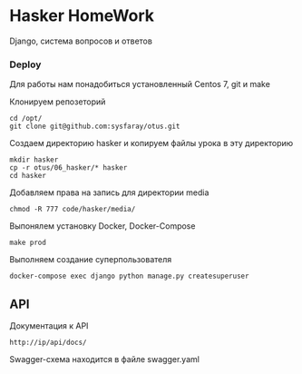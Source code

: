 # Hasker HomeWork

Django, система вопросов и ответов

### Deploy 

Для работы нам понадобиться установленный Centos 7, git и make

Клонируем репозеторий 
    
    cd /opt/
    git clone git@github.com:sysfaray/otus.git

Создаем директорию hasker и копируем файлы урока в эту директорию
    
    mkdir hasker
    cp -r otus/06_hasker/* hasker
    cd hasker

Добавляем права на запись для директории media

    chmod -R 777 code/hasker/media/
    
Выпонялем установку Docker, Docker-Compose
    
    make prod
    
Выполняем создание суперпользователя

    docker-compose exec django python manage.py createsuperuser

## API

Документация к API

    http://ip/api/docs/

Swagger-схема находится в файле swagger.yaml
